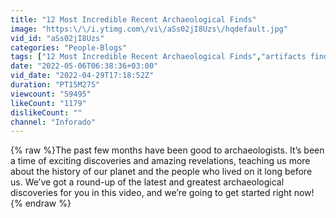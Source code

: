 ```yaml
---
title: "12 Most Incredible Recent Archaeological Finds"
image: "https:\/\/i.ytimg.com\/vi\/aSs02jI8Uzs\/hqdefault.jpg"
vid_id: "aSs02jI8Uzs"
categories: "People-Blogs"
tags: ["12 Most Incredible Recent Archaeological Finds","artifacts finds","archaeological finds"]
date: "2022-05-06T06:38:36+03:00"
vid_date: "2022-04-29T17:18:52Z"
duration: "PT15M27S"
viewcount: "59495"
likeCount: "1179"
dislikeCount: ""
channel: "Inforado"
---
```

{% raw %}The past few months have been good to archaeologists. It’s been a time of exciting discoveries and amazing revelations, teaching us more about the history of our planet and the people who lived on it long before us. We’ve got a round-up of the latest and greatest archaeological discoveries for you in this video, and we’re going to get started right now!{% endraw %}
